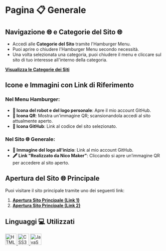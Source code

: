
# Pagina 📋 Generale

## Navigazione 🌐 e Categorie del Sito 🌐

- Accedi alle **Categorie del Sito** tramite l'Hamburger Menu.
- Puoi aprire o chiudere l'Hamburger Menu secondo necessità.
- Una volta selezionata una categoria, puoi chiudere il menu e cliccare sul sito di tuo interesse all'interno della categoria.

**[Visualizza le Categorie dei Siti](Site/Readme.md)**

## Icone e Immagini con Link di Riferimento

### Nel Menu Hamburger:

- **🤖 Icona del robot e del logo personale**: Apre il mio account GitHub.
- **📱 Icona QR**: Mostra un'immagine QR; scansionandola accedi al sito attualmente aperto.
- **🐙 Icona GitHub**: Link al codice del sito selezionato.

### Nel Sito 🌐 Generale:

- **🔗 Immagine del logo all'inizio**: Link al mio account GitHub.
- **🖋 Link "Realizzato da Nico Maker"**: Cliccando si apre un’immagine QR per accedere al sito aperto.

## Apertura del Sito 🌐 Principale

Puoi visitare il sito principale tramite uno dei seguenti link:

1. **[Apertura Sito Principale (Link 1)](https://paginageneralesiti.netlify.app/)**
2. **[Apertura Sito Principale (Link 2)](https://nicomaker.github.io/Pagina_Generale_Siti/)**

## Linguaggi 💻 Utilizzati

<p align="left">
  <a href="https://developer.mozilla.org/en-US/docs/Glossary/HTML5" target="_blank" rel="noreferrer">
    <img src="https://raw.githubusercontent.com/danielcranney/readme-generator/main/public/icons/skills/html5-colored.svg" width="36" height="36" alt="HTML5" />
  </a>
  <a href="https://developer.mozilla.org/en-US/docs/Web/CSS" target="_blank" rel="noreferrer">
    <img src="https://raw.githubusercontent.com/danielcranney/readme-generator/main/public/icons/skills/css3-colored.svg" width="36" height="36" alt="CSS3" />
  </a>
  <a href="https://developer.mozilla.org/en-US/docs/Web/JavaScript" target="_blank" rel="noreferrer">
    <img src="https://raw.githubusercontent.com/danielcranney/readme-generator/main/public/icons/skills/javascript-colored.svg" width="36" height="36" alt="JavaScript" />
  </a>
</p>

